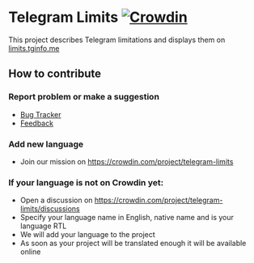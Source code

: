 # Telegram Limits [![Crowdin](https://badges.crowdin.net/telegram-limits/localized.svg)](https://crowdin.com/project/telegram-limits)
This project describes Telegram limitations and displays them on [limits.tginfo.me](https://limits.tginfo.me/)

## How to contribute
### Report problem or make a suggestion
- [Bug Tracker](https://github.com/tginfo/Telegram-Limits/issues/new/choose)
- [Feedback](https://t.me/infowritebot) 

### Add new language
- Join our mission on https://crowdin.com/project/telegram-limits

### If your language is not on Crowdin yet:
- Open a discussion on https://crowdin.com/project/telegram-limits/discussions
- Specify your language name in English, native name and is your language RTL
- We will add your language to the project
- As soon as your project will be translated enough it will be available online 
